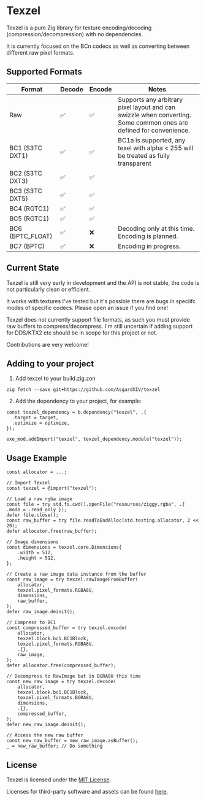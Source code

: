 # Texzel

Texzel is a pure Zig library for texture encoding/decoding (compression/decompression) with no dependencies.

It is currently focused on the BCn codecs as well as converting between different raw pixel formats.

## Supported Formats
| Format | Decode | Encode | Notes |
|---|---|---|---|
| Raw | ✅ | ✅ | Supports any arbitrary pixel layout and can swizzle when converting. Some common ones are defined for convenience. |
| BC1 (S3TC DXT1) | ✅ | ✅ | BC1a is supported, any texel with alpha < 255 will be treated as fully transparent |
| BC2 (S3TC DXT3) | ✅ | ✅ | |
| BC3 (S3TC DXT5) | ✅ | ✅ | |
| BC4 (RGTC1) | ✅ | ✅ | |
| BC5 (RGTC1) | ✅ | ✅ | | 
| BC6 (BPTC_FLOAT) | ✅ | ❌ | Decoding only at this time. Encoding is planned. | 
| BC7 (BPTC)  | ✅ | ❌ | Encoding in progress. |

## Current State
Texzel is still very early in development and the API is not stable, the code is not particularly clean or efficient.

It works with textures I've tested but it's possible there are bugs in speciifc modes of specific codecs. Please open an issue if you find one!

Texzel does not currently support file formats, as such you must provide raw buffers to compress/decompress. I'm still uncertain if adding support for DDS/KTX2 etc should be in scope for this project or not.

Contributions are very welcome!

## Adding to your project
1. Add texzel to your build.zig.zon
```
zig fetch --save git+https://github.com/AsgardXIV/texzel
```

2. Add the dependency to your project, for example:
```zig
const texzel_dependency = b.dependency("texzel", .{
  .target = target,
  .optimize = optimize,
});

exe_mod.addImport("texzel", texzel_dependency.module("texzel"));
```

## Usage Example
```zig
const allocator = ...;

// Import Texzel
const texzel = @import("texzel");

// Load a raw rgba image
const file = try std.fs.cwd().openFile("resources/ziggy.rgba", .{ .mode = .read_only });
defer file.close();
const raw_buffer = try file.readToEndAlloc(std.testing.allocator, 2 << 20);
defer allocator.free(raw_buffer);

// Image dimensions
const dimensions = texzel.core.Dimensions{
    .width = 512,
    .height = 512,
};

// Create a raw image data instance from the buffer
const raw_image = try texzel.rawImageFromBuffer(
    allocator,
    texzel.pixel_formats.RGBA8U,
    dimensions,
    raw_buffer,
); 
defer raw_image.deinit();

// Compress to BC1
const compressed_buffer = try texzel.encode(
    allocator,
    texzel.block.bc1.BC1Block,
    texzel.pixel_formats.RGBA8U,
    .{},
    raw_image,
); 
defer allocator.free(compressed_buffer);

// Decompress to RawImage but in BGRA8U this time
const new_raw_image = try texzel.decode(
    allocator,
    texzel.block.bc1.BC1Block,
    texzel.pixel_formats.BGRA8U,
    dimensions,
    .{},
    compressed_buffer,
);
defer new_raw_image.deinit();

// Access the new raw buffer
const new_raw_buffer = new_raw_image.asBuffer();
_ = new_raw_buffer; // Do something
```

## License
Texzel is licensed under the [MIT License](LICENSE).

Licenses for third-party software and assets can be found [here](THIRD_PARTY_LICENSES.md).
